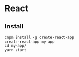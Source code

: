 # React
## Install
```
cnpm install -g create-react-app
create-react-app my-app
cd my-app/
yarn start
```